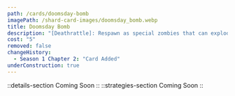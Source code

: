 ```yaml
---
path: /cards/doomsday-bomb
imagePath: /shard-card-images/doomsday_bomb.webp
title: Doomsday Bomb
description: "[Deathrattle]: Respawn as special zombies that can explode."
cost: "5"
removed: false
changeHistory:
  - Season 1 Chapter 2: "Card Added"
underConstruction: true
---
```

::details-section
Coming Soon
::
::strategies-section
Coming Soon
::